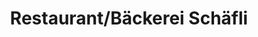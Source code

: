 ---
title: "Restaurant/Bäckerei Schäfli"
url: /appenzell-steinegg/restaurant-baeckerei-schaefli/
shop: Bäckerei
---